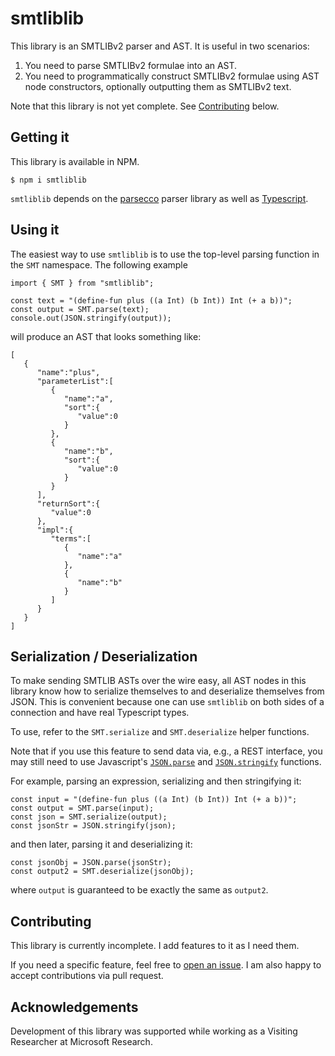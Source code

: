 # smtliblib

This library is an SMTLIBv2 parser and AST. It is useful in two scenarios:

1. You need to parse SMTLIBv2 formulae into an AST.
2. You need to programmatically construct SMTLIBv2 formulae using AST node constructors, optionally outputting them as SMTLIBv2 text.

Note that this library is not yet complete. See [Contributing](#Contributing) below.

## Getting it

This library is available in NPM.

```
$ npm i smtliblib
```

`smtliblib` depends on the [parsecco](https://github.com/williams-cs/parsecco) parser library as well as [Typescript](https://www.typescriptlang.org/).

## Using it

The easiest way to use `smtliblib` is to use the top-level parsing function in the `SMT` namespace. The following example

```
import { SMT } from "smtliblib";

const text = "(define-fun plus ((a Int) (b Int)) Int (+ a b))";
const output = SMT.parse(text);
console.out(JSON.stringify(output));
```

will produce an AST that looks something like:

```
[
   {
      "name":"plus",
      "parameterList":[
         {
            "name":"a",
            "sort":{
               "value":0
            }
         },
         {
            "name":"b",
            "sort":{
               "value":0
            }
         }
      ],
      "returnSort":{
         "value":0
      },
      "impl":{
         "terms":[
            {
               "name":"a"
            },
            {
               "name":"b"
            }
         ]
      }
   }
]
```

## Serialization / Deserialization

To make sending SMTLIB ASTs over the wire easy, all AST nodes in this library know how to serialize themselves to and deserialize themselves from JSON. This is convenient because one can use `smtliblib` on both sides of a connection and have real Typescript types.

To use, refer to the `SMT.serialize` and `SMT.deserialize` helper functions.

Note that if you use this feature to send data via, e.g., a REST interface, you may still need to use Javascript's [`JSON.parse`](https://developer.mozilla.org/en-US/docs/Web/JavaScript/Reference/Global_Objects/JSON/parse) and [`JSON.stringify`](https://www.w3schools.com/js/js_json_stringify.asp) functions.

For example, parsing an expression, serializing and then stringifying it:

```
const input = "(define-fun plus ((a Int) (b Int)) Int (+ a b))";
const output = SMT.parse(input);
const json = SMT.serialize(output);
const jsonStr = JSON.stringify(json);
```

and then later, parsing it and deserializing it:

```
const jsonObj = JSON.parse(jsonStr);
const output2 = SMT.deserialize(jsonObj);
```

where `output` is guaranteed to be exactly the same as `output2`.

## Contributing

This library is currently incomplete. I add features to it as I need them.

If you need a specific feature, feel free to [open an issue](https://github.com/dbarowy/smtliblib/issues). I am also happy to accept contributions via pull request.

## Acknowledgements

Development of this library was supported while working as a Visiting Researcher at Microsoft Research.
